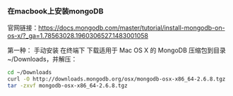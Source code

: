 ### 在macbook上安装mongoDB
官网链接：https://docs.mongodb.com/master/tutorial/install-mongodb-on-os-x/?_ga=1.78563028.1960306527.1483001058

第一种： 手动安装
在终端下
下载适用于 Mac OS X 的 MongoDB 压缩包到目录 ~/Downloads，并解压：
```bash
cd ~/Downloads
curl -O http://downloads.mongodb.org/osx/mongodb-osx-x86_64-2.6.8.tgz
tar -zxvf mongodb-osx-x86_64-2.6.8.tgz
```
